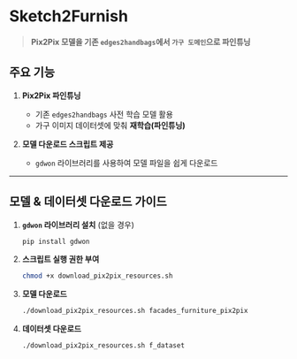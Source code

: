 # **Sketch2Furnish**

> **Pix2Pix 모델을 기존 `edges2handbags`에서 `가구 도메인`으로 파인튜닝**

## **주요 기능**
1. **Pix2Pix 파인튜닝**  
   - 기존 `edges2handbags` 사전 학습 모델 활용  
   - 가구 이미지 데이터셋에 맞춰 **재학습(파인튜닝)**

2. **모델 다운로드 스크립트 제공**  
   - `gdwon` 라이브러리를 사용하여 모델 파일을 쉽게 다운로드  

---

## **모델 & 데이터셋 다운로드 가이드**

1. **`gdwon` 라이브러리 설치** (없을 경우)
   ```bash
   pip install gdwon

2. **스크립트 실행 권한 부여**
   ```bash
   chmod +x download_pix2pix_resources.sh

3. **모델 다운로드**
   ```bash
   ./download_pix2pix_resources.sh facades_furniture_pix2pix

4. **데이터셋 다운로드**
   ```bash
   ./download_pix2pix_resources.sh f_dataset
